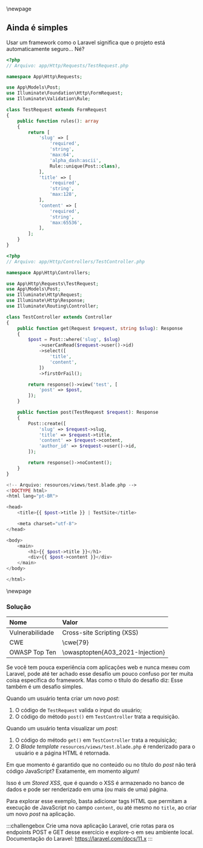 \newpage
## Ainda é simples

Usar um framework como o Laravel significa que o projeto está automaticamente seguro... Né?

```php
<?php
// Arquivo: app/Http/Requests/TestRequest.php

namespace App\Http\Requests;

use App\Models\Post;
use Illuminate\Foundation\Http\FormRequest;
use Illuminate\Validation\Rule;

class TestRequest extends FormRequest
{
    public function rules(): array
    {
        return [
            'slug' => [
                'required',
                'string',
                'max:64',
                'alpha_dash:ascii',
                Rule::unique(Post::class),
            ],
            'title' => [
                'required',
                'string',
                'max:128',
            ],
            'content' => [
                'required',
                'string',
                'max:65536',
            ],
        ];
    }
}
```

```php
<?php
// Arquivo: app/Http/Controllers/TestController.php

namespace App\Http\Controllers;

use App\Http\Requests\TestRequest;
use App\Models\Post;
use Illuminate\Http\Request;
use Illuminate\Http\Response;
use Illuminate\Routing\Controller;

class TestController extends Controller
{
    public function get(Request $request, string $slug): Response
    {
        $post = Post::where('slug', $slug)
            ->userCanRead($request->user()->id)
            ->select([
                'title',
                'content',
            ])
            ->firstOrFail();

        return response()->view('test', [
            'post' => $post,
        ]);
    }

    public function post(TestRequest $request): Response
    {
        Post::create([
            'slug' => $request->slug,
            'title' => $request->title,
            'content' => $request->content,
            'author_id' => $request->user()->id,
        ]);

        return response()->noContent();
    }
}
```

```php
<!-- Arquivo: resources/views/test.blade.php -->
<!DOCTYPE html>
<html lang="pt-BR">

<head>
    <title>{{ $post->title }} | TestSite</title>

    <meta charset="utf-8">
</head>

<body>
    <main>
        <h1>{{ $post->title }}</h1>
        <div>{{ $post->content }}</div>
    </main>
</body>

</html>
```

\newpage
### Solução

| **Nome**        | **Valor**                        |
| :-------------- | :------------------------------- |
| Vulnerabilidade | Cross-site Scripting (XSS)       |
| CWE             | \cwe{79}                         |
| OWASP Top Ten   | \owasptopten{A03_2021-Injection} |

Se você tem pouca experiência com aplicações web e nunca mexeu com Laravel, pode até ter achado
esse desafio um pouco confuso por ter muita coisa específica do framework. Mas como o título do
desafio diz: Esse também é um desafio simples.

Quando um usuário tenta criar um novo *post*:

1. O código de `TestRequest` valida o input do usuário;
2. O código do método `post()` em `TestController` trata a requisição.

Quando um usuário tenta visualizar um *post*:

1. O código do método `get()` em `TestController` trata a requisição;
2. O *Blade template* `resources/views/test.blade.php` é renderizado para o usuário e a página HTML
   é retornada.

Em que momento é garantido que no conteúdo ou no título do *post* não terá código JavaScript?
Exatamente, em momento algum!

Isso é um *Stored XSS*, que é quando o XSS é armazenado no banco de dados e pode ser renderizado
em uma (ou mais de uma) página.

Para explorar esse exemplo, basta adicionar tags HTML que permitam a execução de JavaScript no
campo `content`, ou até mesmo no `title`, ao criar um novo *post* na aplicação.

:::challengebox
Crie uma nova aplicação Laravel, crie rotas para os endpoints POST e GET desse exercício e
explore-o em seu ambiente local. Documentação do Laravel: <https://laravel.com/docs/11.x>
:::

